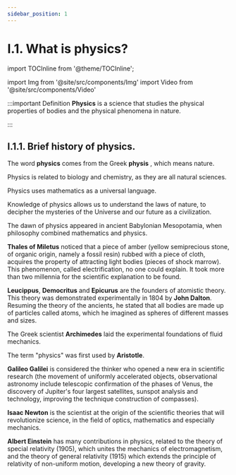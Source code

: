 ```yaml
---
sidebar_position: 1
---
```


# I.1. What is physics?

import TOCInline from '@theme/TOCInline';

<TOCInline toc={toc} />


import Img from '@site/src/components/Img'
import Video from '@site/src/components/Video'





:::important Definition
**Physics** is a science that studies the physical properties of bodies and the physical phenomena in nature.

:::



## I.1.1. Brief history of physics.

The word **physics** comes from the Greek **physis** , which means nature.

Physics is related to biology and chemistry, as they are all natural sciences.

Physics uses mathematics as a universal language.

Knowledge of physics allows us to understand the laws of nature, to decipher the mysteries of the Universe and our future as a civilization.

The dawn of physics appeared in ancient Babylonian Mesopotamia, when philosophy combined mathematics and physics.

**Thales of Miletus** noticed that a piece of amber (yellow semiprecious stone, of organic origin, namely a fossil resin) rubbed with a piece of cloth, acquires the property of attracting light bodies (pieces of shock marrow). This phenomenon, called electrification, no one could explain. It took more than two millennia for the scientific explanation to be found.

**Leucippus**, **Democritus** and **Epicurus** are the founders of atomistic theory. This theory was demonstrated experimentally in 1804 by **John Dalton**. Resuming the theory of the ancients, he stated that all bodies are made up of particles called atoms, which he imagined as spheres of different masses and sizes.

The Greek scientist **Archimedes** laid the experimental foundations of fluid mechanics.

The term "physics" was first used by **Aristotle**.

**Galileo Galilei** is considered the thinker who opened a new era in scientific research (the movement of uniformly accelerated objects, observational astronomy include telescopic confirmation of the phases of Venus, the discovery of Jupiter's four largest satellites, sunspot analysis and technology, improving the technique construction of compasses).

**Isaac Newton** is the scientist at the origin of the scientific theories that will revolutionize science, in the field of optics, mathematics and especially mechanics.

**Albert Einstein** has many contributions in physics, related to the theory of special relativity (1905), which unites the mechanics of electromagnetism, and the theory of general relativity (1915) which extends the principle of relativity of non-uniform motion, developing a new theory of gravity.




